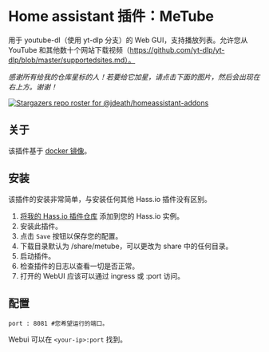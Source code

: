# Home assistant 插件：MeTube

用于 youtube-dl（使用 yt-dlp 分支）的 Web GUI，支持播放列表。允许您从 YouTube 和其他数十个网站下载视频（https://github.com/yt-dlp/yt-dlp/blob/master/supportedsites.md）。

_感谢所有给我的仓库星标的人！若要给它加星，请点击下面的图片，然后会出现在右上方。谢谢！_

[![Stargazers repo roster for @jdeath/homeassistant-addons](https://reporoster.com/stars/jdeath/homeassistant-addons)](https://github.com/jdeath/homeassistant-addons/stargazers)

## 关于

该插件基于 [docker 镜像](https://github.com/alexta69/metube)。

## 安装

该插件的安装非常简单，与安装任何其他 Hass.io 插件没有区别。

1. [将我的 Hass.io 插件仓库][repository] 添加到您的 Hass.io 实例。
1. 安装此插件。
1. 点击 `Save` 按钮以保存您的配置。
1. 下载目录默认为 /share/metube，可以更改为 share 中的任何目录。
1. 启动插件。
1. 检查插件的日志以查看一切是否正常。
1. 打开的 WebUI 应该可以通过 ingress 或 <your-ip>:port 访问。

## 配置

```
port : 8081 #您希望运行的端口。
```

Webui 可以在 `<your-ip>:port` 找到。

[repository]: https://github.com/jdeath/homeassistant-addons